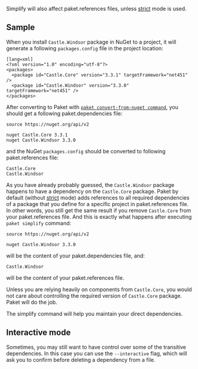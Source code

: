Simplify will also affect paket.references files, unless [strict](dependencies-file.html#Strict-references) mode is used.

## Sample

When you install `Castle.Windsor` package in NuGet to a project, it will generate a following `packages.config` file in the project location:

    [lang=xml]
    <?xml version="1.0" encoding="utf-8"?>
    <packages>
      <package id="Castle.Core" version="3.3.1" targetFramework="net451" />
      <package id="Castle.Windsor" version="3.3.0" targetFramework="net451" />
    </packages>

After converting to Paket with [`paket convert-from-nuget command`](paket-convert-from-nuget.html), you should get a following paket.dependencies file:

    source https://nuget.org/api/v2
    
    nuget Castle.Core 3.3.1
    nuget Castle.Windsor 3.3.0

and the NuGet `packages.config` should be converted to following paket.references file:

    Castle.Core
    Castle.Windsor

As you have already probably guessed, the `Castle.Windsor` package happens to have a dependency on the `Castle.Core` package.
Paket by default (without [strict](dependencies-file.html#Strict-references) mode) adds references to all required dependencies of a package that you define for a specific project in paket.references file.
In other words, you still get the same result if you remove `Castle.Core` from your paket.references file.
And this is exactly what happens after executing `paket simplify` command:

    source https://nuget.org/api/v2
    
    nuget Castle.Windsor 3.3.0

will be the content of your paket.dependencies file, and:

    Castle.Windsor

will be the content of your paket.references file.

Unless you are relying heavily on components from `Castle.Core`, you would not care about controlling the required version of `Castle.Core` package. Paket will do the job.

The simplify command will help you maintain your direct dependencies.

## Interactive mode

Sometimes, you may still want to have control over some of the transitive dependencies. In this case you can use the `--interactive` flag,
which will ask you to confirm before deleting a dependency from a file.